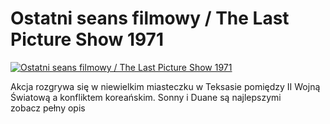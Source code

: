 Ostatni seans filmowy / The Last Picture Show 1971 
=============
[![Ostatni seans filmowy / The Last Picture Show 1971 ](http://vidos.pl/images/player.gif)](http://vidos.pl/ostatni-seans-filmowy-the-last-picture-show-1971)

 Akcja rozgrywa się w niewielkim miasteczku w Teksasie pomiędzy II Wojną Światową a konfliktem koreańskim. Sonny i Duane są najlepszymi zobacz pełny opis
